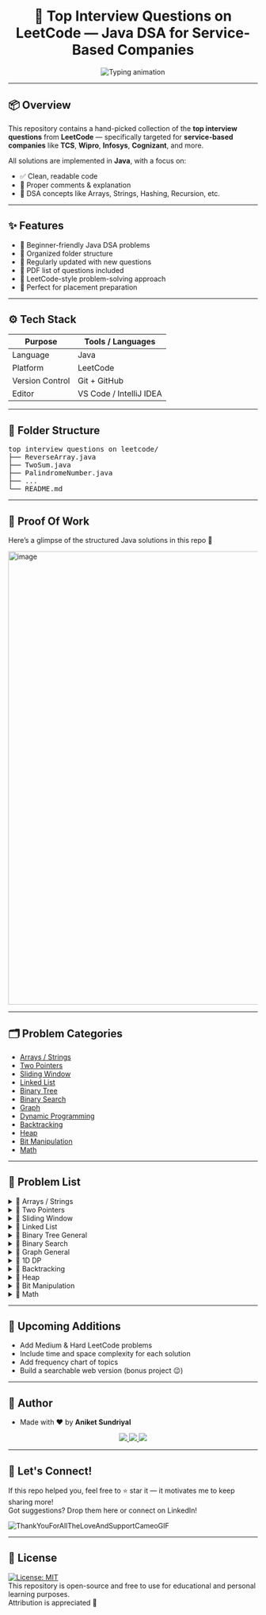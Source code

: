 <h1 align="center">🧠 Top Interview Questions on LeetCode — Java DSA for Service-Based Companies</h1>

<p align="center">
  <img src="https://readme-typing-svg.demolab.com?font=Fira+Code&duration=3000&pause=1000&color=00F7FF&center=true&vCenter=true&width=435&lines=Master+DSA+for+Placements;Coding+Solutions;Built+by+Aniket+Sundriyal" alt="Typing animation" />
</p>

---

## 📦 Overview

This repository contains a hand-picked collection of the **top interview questions** from **LeetCode** — specifically targeted for **service-based companies** like **TCS**, **Wipro**, **Infosys**, **Cognizant**, and more.

All solutions are implemented in **Java**, with a focus on:

- ✅ Clean, readable code  
- 📝 Proper comments & explanation  
- 🧠 DSA concepts like Arrays, Strings, Hashing, Recursion, etc.

---

## ✨ Features

- 🚀 Beginner-friendly Java DSA problems
- 📂 Organized folder structure
- 🔁 Regularly updated with new questions
- 📘 PDF list of questions included
- 🧩 LeetCode-style problem-solving approach
- 💼 Perfect for placement preparation

---

## ⚙️ Tech Stack

| Purpose         | Tools / Languages        |
|-----------------|---------------------------|
| Language        | Java                      |
| Platform        | LeetCode                  |
| Version Control | Git + GitHub              |
| Editor          | VS Code / IntelliJ IDEA   |

---

## 📁 Folder Structure

<pre>
top interview questions on leetcode/
├── ReverseArray.java
├── TwoSum.java
├── PalindromeNumber.java
├── ...
└── README.md
</pre>

---

## 🚀 Proof Of Work

Here’s a glimpse of the structured Java solutions in this repo 🚀

<img width="1899" height="914" alt="image" src="https://github.com/user-attachments/assets/2332a587-7b8a-47b7-bc1a-a9cb7c9c0559" />

---

## 🗂️ Problem Categories

- [Arrays / Strings](#-arrays--strings)
- [Two Pointers](#-two-pointers)
- [Sliding Window](#-sliding-window)
- [Linked List](#-linked-list)
- [Binary Tree](#-binary-tree-general)
- [Binary Search](#-binary-search)
- [Graph](#-graph-general)
- [Dynamic Programming](#-1d-dp)
- [Backtracking](#-backtracking)
- [Heap](#-heap)
- [Bit Manipulation](#-bit-manipulation)
- [Math](#-math)

---

## 📌 Problem List

<details>
<summary>📌 Arrays / Strings</summary>

- [88. Merge Sorted Array](./solutions/MergeSortedArray.java) — Easy  
- [27. Remove Element](./solutions/RemoveElement.java) — Easy  
- [121. Best Time to Buy and Sell Stock](./solutions/BestTimeToBuySellStock.java) — Easy  
- [122. Best Time to Buy and Sell Stock II](./solutions/BestTimeToBuySellStockII.java) — Medium  
- [238. Product of Array Except Self](./solutions/ProductOfArrayExceptSelf.java) — Medium  
- [42. Trapping Rain Water](./solutions/TrappingRainWater.java) — Hard  

</details>

<details>
<summary>📌 Two Pointers</summary>

- [125. Valid Palindrome](./solutions/ValidPalindrome.java) — Easy  
- [167. Two Sum II](./solutions/TwoSumII.java) — Medium  
- [11. Container With Most Water](./solutions/ContainerWithMostWater.java) — Medium  
- [15. 3Sum](./solutions/ThreeSum.java) — Medium  

</details>

<details>
<summary>📌 Sliding Window</summary>

- [209. Minimum Size Subarray Sum](./solutions/MinimumSizeSubarraySum.java) — Medium  
- [3. Longest Substring Without Repeating Characters](./solutions/LongestSubstringWithoutRepeating.java) — Medium  
- [76. Minimum Window Substring](./solutions/MinimumWindowSubstring.java) — Hard  

</details>

<details>
<summary>📌 Linked List</summary>

- [141. Linked List Cycle](./solutions/LinkedListCycle.java) — Easy  
- [2. Add Two Numbers](./solutions/AddTwoNumbers.java) — Medium  
- [21. Merge Two Sorted Lists](./solutions/MergeTwoSortedLists.java) — Easy  
- [138. Copy List with Random Pointer](./solutions/CopyListRandomPointer.java) — Medium  
- [25. Reverse Nodes in k-Group](./solutions/ReverseNodesKGroup.java) — Hard  

</details>

<details>
<summary>📌 Binary Tree General</summary>

- [104. Maximum Depth of Binary Tree](./solutions/MaxDepthBinaryTree.java) — Easy  
- [100. Same Tree](./solutions/SameTree.java) — Easy  
- [226. Invert Binary Tree](./solutions/InvertBinaryTree.java) — Easy  
- [236. Lowest Common Ancestor](./solutions/LowestCommonAncestor.java) — Medium  
- [124. Binary Tree Maximum Path Sum](./solutions/BinaryTreeMaxPathSum.java) — Hard  

</details>

<details>
<summary>📌 Binary Search</summary>

- [35. Search Insert Position](./solutions/SearchInsertPosition.java) — Easy  
- [74. Search a 2D Matrix](./solutions/Search2DMatrix.java) — Medium  
- [33. Search in Rotated Sorted Array](./solutions/SearchRotatedSortedArray.java) — Medium  
- [4. Median of Two Sorted Arrays](./solutions/MedianOfTwoSortedArrays.java) — Hard  

</details>

<details>
<summary>📌 Graph General</summary>

- [200. Number of Islands](./solutions/NumberOfIslands.java) — Medium  
- [133. Clone Graph](./solutions/CloneGraph.java) — Medium  
- [207. Course Schedule](./solutions/CourseSchedule.java) — Medium  
- [127. Word Ladder](./solutions/WordLadder.java) — Hard  

</details>

<details>
<summary>📌 1D DP</summary>

- [70. Climbing Stairs](./solutions/ClimbingStairs.java) — Easy  
- [198. House Robber](./solutions/HouseRobber.java) — Medium  
- [322. Coin Change](./solutions/CoinChange.java) — Medium  
- [300. Longest Increasing Subsequence](./solutions/LongestIncreasingSubsequence.java) — Medium  

</details>

<details>
<summary>📌 Backtracking</summary>

- [46. Permutations](./solutions/Permutations.java) — Medium  
- [39. Combination Sum](./solutions/CombinationSum.java) — Medium  
- [22. Generate Parentheses](./solutions/GenerateParentheses.java) — Medium  
- [79. Word Search](./solutions/WordSearch.java) — Medium  
- [52. N-Queens II](./solutions/NQueensII.java) — Hard  

</details>

<details>
<summary>📌 Heap</summary>

- [215. Kth Largest Element in an Array](./solutions/KthLargestElement.java) — Medium  
- [295. Find Median from Data Stream](./solutions/FindMedianFromDataStream.java) — Hard  

</details>

<details>
<summary>📌 Bit Manipulation</summary>

- [136. Single Number](./solutions/SingleNumber.java) — Easy  
- [137. Single Number II](./solutions/SingleNumberII.java) — Medium  
- [201. Bitwise AND of Numbers Range](./solutions/BitwiseANDRange.java) — Medium  

</details>

<details>
<summary>📌 Math</summary>

- [9. Palindrome Number](./solutions/PalindromeNumber.java) — Easy  
- [66. Plus One](./solutions/PlusOne.java) — Easy  
- [50. Pow(x, n)](./solutions/PowXN.java) — Medium  
- [69. Sqrt(x)](./solutions/SqrtX.java) — Easy  

</details>

---

## 🚀 Upcoming Additions
- Add Medium & Hard LeetCode problems
- Include time and space complexity for each solution
- Add frequency chart of topics
- Build a searchable web version (bonus project 😉)

---

## 🙌 Author

- Made with ❤️ by **Aniket Sundriyal**

<p align="center"> 
  <a href="https://github.com/GxAniket"> 
    <img src="https://img.shields.io/badge/GitHub-100000?style=for-the-badge&logo=github&logoColor=white" /> 
  </a> 
  <a href="mailto:sundriyalaniket@gmail.com"> 
    <img src="https://img.shields.io/badge/Gmail-D14836?style=for-the-badge&logo=gmail&logoColor=white" /> 
  </a> 
  <a href="https://www.linkedin.com/in/aniket-sundriyal"> 
    <img src="https://img.shields.io/badge/LinkedIn-0077B5?style=for-the-badge&logo=linkedin&logoColor=white" /> 
  </a> 
</p>

---

## 💬 Let's Connect!

If this repo helped you, feel free to ⭐ star it — it motivates me to keep sharing more!  
Got suggestions? Drop them here or connect on LinkedIn!

![ThankYouForAllTheLoveAndSupportCameoGIF](https://github.com/user-attachments/assets/f512d6d9-3bf8-4f37-9040-87010cbb3506)

---

## 🧾 License
[![License: MIT](https://img.shields.io/badge/License-MIT-blue.svg)](LICENSE)  
This repository is open-source and free to use for educational and personal learning purposes.  
Attribution is appreciated 💙
